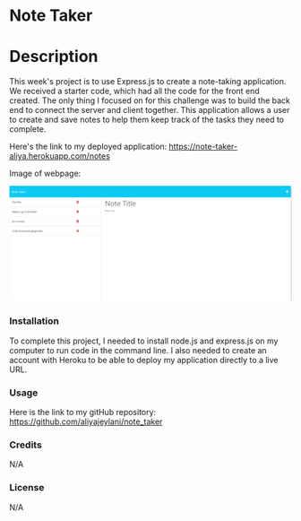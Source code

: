 # Note Taker

# Description
  This week's project is to use Express.js to create a note-taking application. We received a starter code, which had all the code for the front end created. The only thing I focused on for this challenge was to build the back end to connect the server and client together. This application allows a user to create and save notes to help them keep track of the tasks they need to complete. 


  Here's the link to my deployed application: https://note-taker-aliya.herokuapp.com/notes


  Image of webpage:

  ![notetaker](./images/2023-03-05_16-13-03.png)

  ### Installation

  To complete this project, I needed to install node.js and express.js on my computer to run code in the command line. I also needed to create an account with Heroku to be able to deploy my application directly to a live URL.

  ### Usage

  Here is the link to my gitHub repository: https://github.com/aliyajeylani/note_taker


  ### Credits
  
  N/A

  ### License

  N/A


 